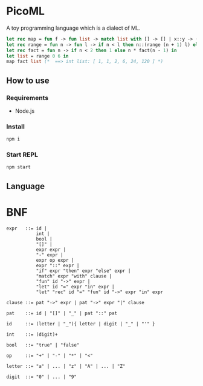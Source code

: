 # PicoML

A toy programming language which is a dialect of ML.

```ocaml
let rec map = fun f -> fun list -> match list with [] -> [] | x::y -> (f x)::(map f y) in
let rec range = fun n -> fun l -> if n < l then n::(range (n + 1) l) else [] in
let rec fact = fun n -> if n < 2 then 1 else n * fact(n - 1) in
let list = range 0 6 in
map fact list (*  ==> int list: [ 1, 1, 2, 6, 24, 120 ] *)
```

## How to use

### Requirements

- Node.js

### Install

```sh
npm i
```

### Start REPL

```sh
npm start
```

## Language

# BNF

```
expr   ::= id |
           int |
           bool |
           "[]" |
           expr expr |
           "-" expr |
           expr op expr |
           expr "::" expr |
           "if" expr "then" expr "else" expr |
           "match" expr "with" clause |
           "fun" id "->" expr |
           "let" id "=" expr "in" expr |
           "let" "rec" id "=" "fun" id "->" expr "in" expr

clause ::= pat "->" expr | pat "->" expr "|" clause

pat    ::= id | "[]" | "_" | pat "::" pat

id     ::= (letter | "_"){ letter | digit | "_" | "'" }

int    ::= (digit)+

bool   ::= "true" | "false"

op     ::= "+" | "-" | "*" | "<"

letter ::= "a" | ... | "z" | "A" | ... | "Z"

digit  ::= "0" | ... | "9"
```
